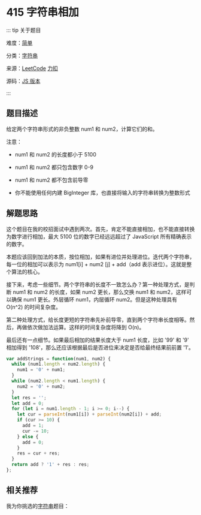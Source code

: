 # 415 字符串相加

::: tip 关于题目

难度：[简单](/solution/easy/)

分类：[字符串](/art/string.html)

来源：[LeetCode](https://leetcode.com/problems/add-strings/)  [力扣](https://leetcode-cn.com/problems/add-strings/)

源码：[JS 版本](https://github.com/swpuLeo/cattle/blob/master/src/easy/AddStrings.js)

:::



## 题目描述

给定两个字符串形式的非负整数 num1 和 num2，计算它们的和。

注意：

- num1 和 num2 的长度都小于 5100

- num1 和 num2 都只包含数字 0-9

- num1 和 num2 都不包含前导零

- 你不能使用任何内建 BigInteger 库，也直接将输入的字符串转换为整数形式


## 解题思路

这个题目在我的校招面试中遇到两次。首先，肯定不能直接相加，也不能直接转换为数字进行相加，最大 5100 位的数字已经远远超过了 JavaScript 所有精确表示的数字。

本题应该回到加法的本质，按位相加，如果有进位并处理进位。迭代两个字符串，每一位的相加可以表示为 num1[i] + num2 [j] + add（add 表示进位）。这就是整个算法的核心。

接下来，考虑一些细节。两个字符串的长度不一致怎么办？第一种处理方式，是判断 num1 和 num2 的长度，如果 num2 更长，那么交换 num1 和 num2，这样可以确保 num1 更长。外层循环 num1，内层循环 num2。但是这种处理具有 O(n^2) 的时间复杂度。

第二种处理方式，给长度更短的字符串先补前导零，直到两个字符串长度相等。然后，再做依次做加法运算。这样的时间复杂度将降到 O(n)。

最后还有一点细节。如果最后相加的结果长度大于 num1 长度，比如 '99' 和 '9' 相加得到 '108'，那么还应该根据最后是否进位来决定是否给最终结果前前置 '1'。

```js
var addStrings = function(num1, num2) {
  while (num1.length < num2.length) {
    num1 = '0' + num1;
  }
  while (num2.length < num1.length) {
    num2 = '0' + num2;
  }
  let res = '';
  let add = 0;
  for (let i = num1.length - 1; i >= 0; i--) {
    let cur = parseInt(num1[i]) + parseInt(num2[i]) + add;
    if (cur >= 10) {
      add = 1;
      cur -= 10;
    } else {
      add = 0;
    }
    res = cur + res;
  }
  return add ? '1' + res : res;
};
```



## 相关推荐

我为你挑选的[字符串](/art/string.html)题目：
